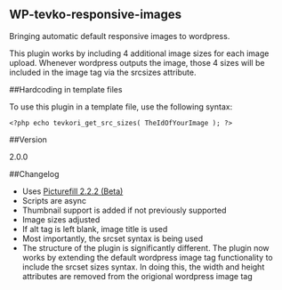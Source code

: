 WP-tevko-responsive-images
---

Bringing automatic default responsive images to wordpress.

This plugin works by including 4 additional image sizes for each image upload. Whenever wordpress outputs the image, those 4 sizes will be included in the image tag via the srcsizes attribute.

##Hardcoding in template files

 To use this plugin in a template file, use the following syntax:

``<?php echo tevkori_get_src_sizes( TheIdOfYourImage ); ?>``

##Version

2.0.0

##Changelog

 - Uses [Picturefill 2.2.2 (Beta)](http://scottjehl.github.io/picturefill/)
 - Scripts are async
 - Thumbnail support is added if not previously supported
 - Image sizes adjusted
 - If alt tag is left blank, image title is used
 - Most importantly, the srcset syntax is being used
 - The structure of the plugin is significantly different. The plugin now works by extending the default wordpress image tag functionality to include the srcset sizes syntax. In doing this, the width and height attributes are removed from the origional wordpress image tag